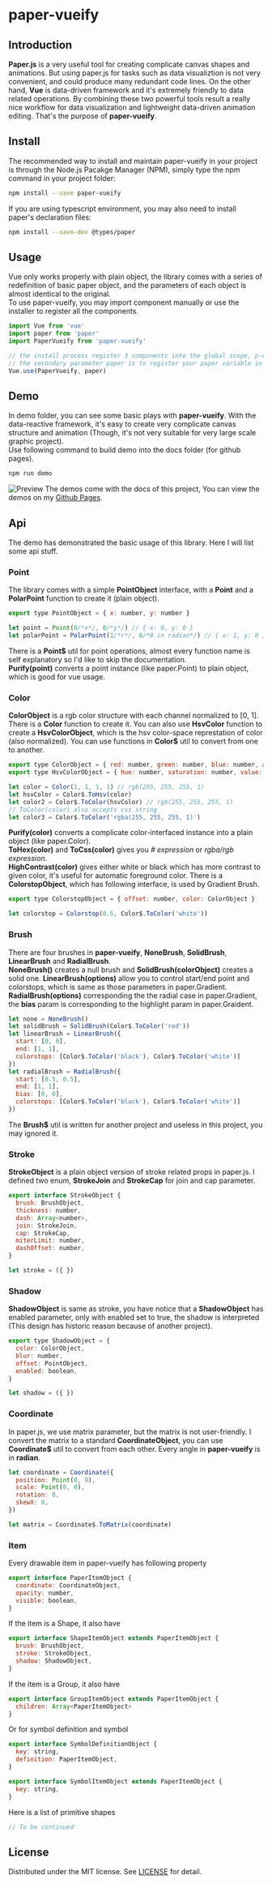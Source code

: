 # paper-vueify
## Introduction
**Paper.js** is a very useful tool for creating complicate canvas shapes and animations. But using paper.js for tasks such as data visualiztion is not very convenient, and could produce many redundant code lines. On the other hand, **Vue** is data-driven framework and it's extremely friendly to data related operations. By combining these two powerful tools result a really nice workflow for data visualization and lightweight data-driven animation editing. That's the purpose of **paper-vueify**.

## Install
The recommended way to install and maintain paper-vueify in your project is through the Node.js Pacakge Manager (NPM), simply type the npm command in your project folder:

```sh
npm install --save paper-vueify
```
If you are using typescript environment, you may also need to install paper's declaration files:
```sh
npm install --save-dev @types/paper
```

## Usage
Vue only works properly with plain object, the library comes with a series of redefinition of basic paper object, and the parameters of each object is almost identical to the original.
<br/>To use paper-vueify, you may import component manually or use the installer to register all the components.
```javascript
import Vue from 'vue'
import paper from 'paper'
import PaperVueify from 'paper-vueify'

// the install process register 3 components into the global scope, p-canvas, p-item and p-symbol-definition
// the secondary parameter paper is to register your paper variable in current scope, or there will be two seperated PaperScope and the p-canvas will not work properly.
Vue.use(PaperVueify, paper)
```

## Demo
In demo folder, you can see some basic plays with **paper-vueify**. With the data-reactive framework, it's easy to create very complicate canvas structure and animation (Though, it's not very suitable for very large scale graphic project).
<br/>Use following command to build demo into the docs folder (for github pages).
```sh
npm run demo
```
![Preview](/public/preview.jpg)
The demos come with the docs of this project, You can view the demos on my [Github Pages](https://luz-alphacode.github.io/paper-vueify/).

## Api
The demo has demonstrated the basic usage of this library. Here I will list some api stuff.
### Point
The library comes with a simple **PointObject** interface, with a **Point** and a **PolarPoint** function to create it (plain object).
```javascript
export type PointObject = { x: number, y: number }

let point = Point(0/*x*/, 0/*y*/) // { x: 0, y: 0 }
let polarPoint = PolarPoint(1/*r*/, 0/*θ in radian*/) // { x: 1, y: 0 }
```
There is a **Point$** util for point operations, almost every function name is self explanatory so I'd like to skip the documentation.
<br/>**Purify(point)** converts a point instance (like paper.Point) to plain object, which is good for vue usage.

### Color
**ColorObject** is a rgb color structure with each channel normalized to [0, 1]. There is a **Color** function to create it. You can also use **HsvColor** function to create a **HsvColorObject**, which is the hsv color-space represtation of color (also normalized). You can use functions in **Color$** util to convert from one to another.
```javascript
export type ColorObject = { red: number, green: number, blue: number, alpha: number }
export type HsvColorObject = { hue: number, saturation: number, value: number, alpha: number }

let color = Color(1, 1, 1, 1) // rgb(255, 255, 255, 1)
let hsvColor = Color$.ToHsv(color)
let color2 = Color$.ToColor(hsvColor) // rgb(255, 255, 255, 1)
// ToColor(color) also accepts css string
let color3 = Color$.ToColor('rgba(255, 255, 255, 1)')
```
**Purify(color)** converts a complicate color-interfaced instance into a plain object (like paper.Color).
<br/>**ToHex(color)** and **ToCss(color)** gives you *# expression* or *rgba/rgb expression*.
<br/>**HighContrast(color)** gives either white or black which has more contrast to given color, it's useful for automatic foreground color.
There is a **ColorstopObject**, which has following interface, is used by Gradient Brush.
```javascript
export type ColorstopObject = { offset: number, color: ColorObject }

let colorstop = Colorstop(0.5, Color$.ToColor('white'))
```

### Brush
There are four brushes in **paper-vueify**, **NoneBrush**, **SolidBrush**, **LinearBrush** and **RadialBrush**.
<br/>**NoneBrush()** creates a null brush and **SolidBrush(colorObject)** creates a solid one. **LinearBrush(options)** allow you to control start/end point and colorstops, which is same as those parameters in paper.Gradient.
<br/>**RadialBrush(options)** corresponding the the radial case in paper.Gradient, the **bias** param is corresponding to the highlight param in paper.Graident.
```javascript
let none = NoneBrush()
let solidBrush = SolidBrush(Color$.ToColor('red'))
let linearBrush = LinearBrush({
  start: [0, 0],
  end: [1, 1],
  colorstops: [Color$.ToColor('black'), Color$.ToColor('white')]
})
let radialBrush = RadialBrush({
  start: [0.5, 0.5],
  end: [1, 1],
  bias: [0, 0],
  colorstops: [Color$.ToColor('black'), Color$.ToColor('white')]
})
```
The **Brush$** util is written for another project and useless in this project, you may ignored it.

### Stroke
**StrokeObject** is a plain object version of stroke related props in paper.js. I defined two enum, **StrokeJoin** and **StrokeCap** for join and cap parameter.
```javascript
export interface StrokeObject {
  brush: BrushObject,
  thickness: number,
  dash: Array<number>,
  join: StrokeJoin,
  cap: StrokeCap,
  miterLimit: number,
  dashOffset: number,
}

let stroke = ({ })
```

### Shadow
**ShadowObject** is same as stroke, you have notice that a **ShadowObject** has enabled parameter, only with enabled set to true, the shadow is interpreted (This design has historic reason because of another project).
```javascript
export type ShadowObject = {
  color: ColorObject,
  blur: number,
  offset: PointObject,
  enabled: boolean,
}

let shadow = ({ })
```

### Coordinate
In paper.js, we use matrix parameter, but the matrix is not user-friendly. I convert the matrix to a standard **CoordinateObject**, you can use **Coordinate$** util to convert from each other. Every angle in **paper-vueify** is in **radian**.
```javascript
let coordinate = Coordinate({
  position: Point(0, 0),
  scale: Point(0, 0),
  rotation: 0,
  skewX: 0,
})

let matrix = Coordinate$.ToMatrix(coordinate)
```

### Item
Every drawable item in paper-vueify has following property
```javascript
export interface PaperItemObject {
  coordinate: CoordinateObject,
  opacity: number,
  visible: boolean,
}
```
If the item is a Shape, it also have
```javascript
export interface ShapeItemObject extends PaperItemObject {
  brush: BrushObject,
  stroke: StrokeObject,
  shadow: ShadowObject,
}
```
If the item is a Group, it also have
```javascript
export interface GroupItemObject extends PaperItemObject {
  children: Array<PaperItemObject>
}
```
Or for symbol definition and symbol
```javascript
export interface SymbolDefinitionObject {
  key: string,
  definition: PaperItemObject,
}

export interface SymbolItemObject extends PaperItemObject {
  key: string,
}
```
Here is a list of primitive shapes
```javascript
// To be continued
```

## License
Distributed under the MIT license. See [LICENSE](https://github.com/luz-alphacode/paper-vueify/blob/master/LICENSE) for detail.
